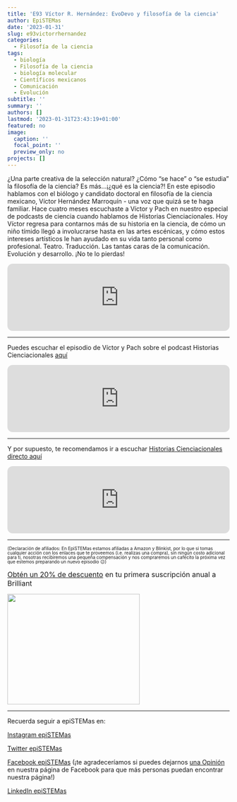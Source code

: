 ```yaml
---
title: 'E93 Víctor R. Hernández: EvoDevo y filosofía de la ciencia'
author: EpiSTEMas
date: '2023-01-31'
slug: e93victorrhernandez
categories:
  - Filosofía de la ciencia
tags:
  - biología
  - Filosofía de la ciencia
  - biología molecular
  - Científicos mexicanos
  - Comunicación
  - Evolución
subtitle: ''
summary: ''
authors: []
lastmod: '2023-01-31T23:43:19+01:00'
featured: no
image:
  caption: ''
  focal_point: ''
  preview_only: no
projects: []
---
```



¿Una parte creativa de la selección natural? ¿Cómo “se hace” o “se estudia” la filosofía de la ciencia? Es más…¡¿qué es la ciencia?! En este episodio hablamos con el biólogo y candidato doctoral en filosofía de la ciencia mexicano, Víctor Hernández Marroquín - una voz que quizá se te haga familiar. Hace cuatro meses escuchaste a Víctor y Pach en nuestro especial de podcasts de ciencia cuando hablamos de Historias Cienciacionales. Hoy Víctor regresa para contarnos más de su historia en la ciencia, de cómo un niño tímido llegó a involucrarse hasta en las artes escénicas, y cómo estos intereses artísticos le han ayudado en su vida tanto personal como profesional. Teatro. Traducción. Las tantas caras de la comunicación. Evolución y desarrollo. ¡No te lo pierdas!

<iframe style="border-radius:12px" src="https://open.spotify.com/embed/episode/0FYF93R7Fmw1ENEacmIKlR?utm_source=generator" width="100%" height="152" frameBorder="0" allowfullscreen="" allow="autoplay; clipboard-write; encrypted-media; fullscreen; picture-in-picture" loading="lazy"></iframe>


- - - - -


Puedes escuchar el episodio de Víctor y Pach sobre el podcast Historias Cienciacionales [aquí](https://open.spotify.com/episode/0p25yMx9PdHT90eG1Sijab?si=6951f5555f55447d)

<iframe style="border-radius:12px" src="https://open.spotify.com/embed/episode/0p25yMx9PdHT90eG1Sijab?utm_source=generator&theme=0" width="100%" height="152" frameBorder="0" allowfullscreen="" allow="autoplay; clipboard-write; encrypted-media; fullscreen; picture-in-picture" loading="lazy"></iframe>


- - - - -


Y por supuesto, te recomendamos ir a escuchar [Historias Cienciacionales directo aquí](https://open.spotify.com/show/1M7Qlyt0MgEmd8AJtVm4ES?si=d391f1a9a92842cd)

<iframe style="border-radius:12px" src="https://open.spotify.com/embed/show/1M7Qlyt0MgEmd8AJtVm4ES?utm_source=generator" width="100%" height="152" frameBorder="0" allowfullscreen="" allow="autoplay; clipboard-write; encrypted-media; fullscreen; picture-in-picture" loading="lazy"></iframe>


- - - - -


<font size = 1.5> <p style = "line-height:1"> 
(Declaración de afiliados: En EpiSTEMas estamos afiliadas a Amazon y Blinkist, por lo que si tomas cualquier acción con los enlaces que te proveemos (i.e. realizas una compra), sin ningún costo adicional para tí, nosotras recibiremos una pequeña compensación y nos compraremos un cafecito la próxima vez que estemos preparando un nuevo episodio 😉) 
</font> </p>

<font size="3"> 

[Obtén un 20% de descuento](https://brilliant.sjv.io/c/2994553/1003358/12858?subId1=EpiSTEMas&u=http%3A%2F%2Fbrilliant.org%2Fimpactnetwork%2F) en tu primera suscripción anual a Brilliant </font>


<a href="https://brilliant.sjv.io/c/2994553/1003364/12858?subId1=epiSTEMas&u=http%3A%2F%2Fbrilliant.org%2Fimpactnetwork%2F%3Firclickid%3D%7Bclickid%7D%26utm_medium%3Daffiliates%26utm_campaign%3D%7Birpid%7D%26utm_source%3D%7Bmp_value1%7D%26utm_content%3D%7Btimestamp%7D_%7Biradtype%7D_%7Biradname%7D%26utm_term%3D%7Bmp_value2%7D" target="_top" id="1003364"><img src="//a.impactradius-go.com/display-ad/12858-1003364" border="0" alt="" width="300" height="250"/></a><img height="0" width="0" src="https://imp.pxf.io/i/2994553/1003364/12858?subId1=epiSTEMas" style="position:absolute;visibility:hidden;" border="1" />


- - - - -

Recuerda seguir a epiSTEMas en:

[Instagram epiSTEMas](https://www.instagram.com/epistemas/)  

[Twitter epiSTEMas](https://twitter.com/epiSTEMas_Pod)

[Facebook epiSTEMas](https://www.facebook.com/epiSTEMasPod) (¡te agradeceríamos si puedes dejarnos [una Opinión](https://www.facebook.com/epiSTEMasPod/reviews/) en nuestra página de Facebook para que más personas puedan encontrar nuestra página!)

[LinkedIn epiSTEMas](https://www.linkedin.com/company/epistemas-podcast/)


